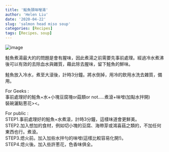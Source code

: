 ```yaml
---
title: '鮭魚頭味噌湯'
author: 'Helen Liu'
date: '2020-04-22'
slug: 'salmon head miso soup'
categories: [Recipes]
tags: [Recipes、soup]
---
```

![image](https://github.com/610611108/Helen-Liu-blog/blob/master/blogger%20pictures/IMG_20200426_231918.jpg?raw=true)

鮭魚煮湯最大的的問題是會有腥味，因此煮湯之前需要先事前處理。經過冷水煮沸後可以有效的去除血水與雜質，藉此除去腥味，留下鮭魚的鮮味。

鮭魚放入冷水，煮至大滾後，計時3分鐘。將水倒掉，用冷的飲用水洗去雜質，備用。

For Geeks :\
事前處理好的鮭魚+水+小塊豆腐塊or菇類or not.....煮滾+味噌(加點水拌開)\
裝碗灑點蔥花><。

For public :\
STEP1.事前處理好的鮭魚+水煮滾，計時3分鐘，這樣味道會更鮮美。\
STEP2.加入想加的食材，例如切小塊的豆腐、海帶芽或鴻喜菇之類的，不加任何東西也行。煮滾。\
STEP3.熄火前。加入加些水拌勻的味噌(這樣比較容易化開!)。\
STEP4.熄火後。加入些許蔥花，色香味俱全。